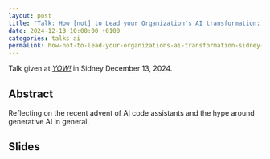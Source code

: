 ```yaml
---
layout: post
title: "Talk: How [not] to Lead your Organization's AI transformation: Strategies, Skills, and Culture – or how to skip the platform trap and deliver business value with AI - Sidney 2024"
date: 2024-12-13 10:00:00 +0100
categories: talks ai
permalink: how-not-to-lead-your-organizations-ai-transformation-sidney-2024/
---
```


Talk given at [*YOW!*](https://yowcon.com/) in Sidney December 13, 2024.

## Abstract

Reflecting on the recent advent of AI code assistants and the hype around generative AI in general.

## Slides

<script defer class="speakerdeck-embed" data-id="9af1de95e1cc4ed892e1df8d28f24ee8" data-ratio="1.7777777777777777" src="//speakerdeck.com/assets/embed.js"></script>
